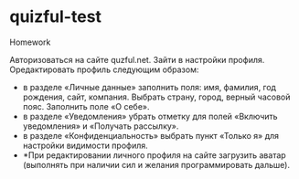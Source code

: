 # quizful-test
Homework

Авторизоваться на сайте quzful.net. Зайти в настройки профиля. Оредактировать
профиль следующим образом:
- в разделе «Личные данные» заполнить поля: имя, фамилия, год рождения, сайт,
компания. Выбрать страну, город, верный часовой пояс. Заполнить поле «О себе».
- в разделе «Уведомления» убрать отметку для полей «Включить уведомления» и
«Получать рассылку».
- в разделе «Конфиденциальность» выбрать пункт «Только я» для настройки
видимости профиля.
- *При редактировании личного профиля на сайте загрузить аватар (выполнять при
наличии сил и желания программировать дальше).
